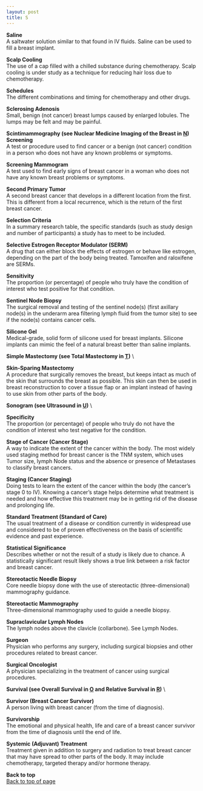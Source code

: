 ```yaml
---
layout: post
title: S
---
```


<a name="top"></a>

**Saline** \
A saltwater solution similar to that found in IV fluids. Saline can be used to fill a breast implant.

**Scalp Cooling** \
The use of a cap filled with a chilled substance during chemotherapy. Scalp cooling is under study as a technique for reducing hair loss due to chemotherapy.

**Schedules** \
The different combinations and timing for chemotherapy and other drugs.

**Sclerosing Adenosis** \
Small, benign (not cancer) breast lumps caused by enlarged lobules. The lumps may be felt and may be painful.

**Scintimammography (see Nuclear Medicine Imaging of the Breast in [N](N.html)) Screening** \
A test or procedure used to find cancer or a benign (not cancer) condition in a
person who does not have any known problems or symptoms.

**Screening Mammogram** \
A test used to find early signs of breast cancer in a woman who does not have any known breast problems or symptoms.
 
**Second Primary Tumor** \
A second breast cancer that develops in a different location from the first. This is different from a local recurrence, which is the return of the first breast cancer.

**Selection Criteria** \
In a summary research table, the specific standards (such as study design and number of participants) a study has to meet to be included.

**Selective Estrogen Receptor Modulator (SERM)** \
A drug that can either block the effects of estrogen or behave like estrogen, depending on the part of the body being treated. Tamoxifen and raloxifene are SERMs.

**Sensitivity** \
The proportion (or percentage) of people who truly have the condition of interest who test positive for that condition.

**Sentinel Node Biopsy** \
The surgical removal and testing of the sentinel node(s) (first axillary node(s) in the underarm area filtering lymph fluid from the tumor site) to see if the node(s) contains cancer cells.

**Silicone Gel** \
Medical-grade, solid form of silicone used for breast implants. Silicone implants can mimic the feel of a natural breast better than saline implants.

**Simple Mastectomy (see Total Mastectomy in [T](T.html))** \ 

**Skin-Sparing Mastectomy** \
A procedure that surgically removes the breast, but keeps intact as much of the skin that surrounds the breast as possible. This skin can then be used in breast reconstruction to cover a tissue flap or an implant instead of having to use skin from other parts of the body.

**Sonogram (see Ultrasound in [U](U.html))** \ 

**Specificity** \
The proportion (or percentage) of people who truly do not have the condition of interest who test negative for the condition.

**Stage of Cancer (Cancer Stage)** \
A way to indicate the extent of the cancer within the body. The most widely used staging method for breast cancer is the TNM system, which uses Tumor size, lymph Node status and the absence or presence of Metastases to classify breast cancers.

**Staging (Cancer Staging)** \
Doing tests to learn the extent of the cancer within the body (the cancer’s stage 0 to IV). Knowing a cancer’s stage helps determine what treatment is needed and how effective this treatment may be in getting rid of the disease and prolonging life.

**Standard Treatment (Standard of Care)** \
The usual treatment of a disease or condition currently in widespread use and considered to be of proven effectiveness on the basis of scientific evidence and past experience.

**Statistical  Significance** \
Describes whether or not the result of a study is likely due to chance. A statistically significant result likely shows a true link between a risk factor and breast cancer.

**Stereotactic Needle Biopsy** \
Core needle biopsy done with the use of stereotactic (three-dimensional) mammography guidance.

**Stereotactic Mammography** \
Three-dimensional mammography used to guide a needle biopsy.

**Supraclavicular Lymph Nodes** \
The lymph nodes above the clavicle (collarbone). See Lymph Nodes.

**Surgeon** \
Physician who performs any surgery, including surgical biopsies and other procedures related to breast cancer.

**Surgical Oncologist** \
A physician specializing in the treatment of cancer using surgical procedures.

**Survival (see Overall Survival in [O](O.html) and Relative Survival in [R](R.html))** \ 

**Survivor (Breast Cancer Survivor)** \
A person living with breast cancer (from the time of diagnosis).

**Survivorship** \
The emotional and physical health, life and care of a breast cancer survivor from the time of diagnosis until the end of life.
 
**Systemic (Adjuvant) Treatment** \
Treatment given in addition to surgery and radiation to treat breast cancer that may have spread to other parts of the body. It may include chemotherapy, targeted therapy and/or hormone therapy.


**Back to top** \
<a href="#top">Back to top of page</a>